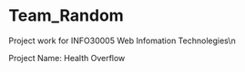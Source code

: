 # Team_Random

Project work for INFO30005 Web Infomation Technolegies\n

Project Name: Health Overflow
